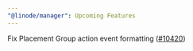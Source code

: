 ```yaml
---
"@linode/manager": Upcoming Features
---
```


Fix Placement Group action event formatting ([#10420](https://github.com/linode/manager/pull/10420))
